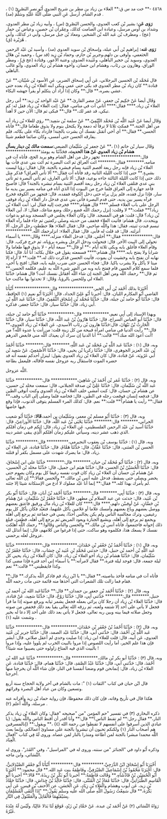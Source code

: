 ٤٥٦٨ -** خت مد س ق:** العلاء بن زياد بن مطر بن شريح العدوي أَبُو نصر البَصْرِيّ (١) ، قدم الشام. أرسل عَنِ النبي صَلَّى اللَّهُ عَلَيْهِ وسَلَّمَ (مد) .

**رَوَى عَن:** بشير بْن كعب العدوي، والحسن البَصْرِيّ (س) ، وأبيه زياد بْن مطر العدوي، وشداد بن أوس مرسل، وعبادة ابن الصامت كذلك، وعِمْران بْن حصين، وعياض بْن حمار (عخ) ، ومطرف بْن عَبد الله بْن الشخير، ومعاذ بْن جبل مرسل، وأبي ذر كذلك، وأبي هُرَيْرة (ق) .

**رَوَى عَنه:** إبراهيم بْن أَبي عبلة، وإسحاق بْن سويد العدوي (مد) ، وأسيد بْن عَبْد الرحمن الخثعمي، وأوفى بن دلهم،وجرير بْن حازم، وحماد بْن زيد (قد س) ، وحميد بْن هلال العدوي، وسويد بْن حجير الباهلي، وعُبَيدة العدوي، وعتبة الأَعور، وقتادة (عخ ق) ، ومطر الوراق، وهارون بن رئاب، وهشام ابن حسان، وأخوه هشام بْن زياد العدوي، وأَبُو غالب الباهلي.

قال مُحَمَّد بْن الحسين البرجلاني، عَن أَبِي إسحاق الضرير، عَنِ الأسود بْن شَيْبَان،** عَنْ قتادة:** كان زياد بْن مطر العدوي قد بكى حتى عمي وبكى ابنه العلاء بْن زياد بعده حتى عشي بصره،** قال:** وكان إذا أراد أن يتكلم أو يقرأ جهشه البكاء.

وَقَال أيضا عَنْ حَكِيم بْن جعفر، عَنْ مضر القارئ،** عَنْ عَبْد الواحد بْن زيد:** أتى رجل العلاء بْن زياد،**** فقال:**** أتاني آت في منامي، فقال: إئت العلاء بْن زياد فقل له: كم تبكي، قد غفر لك،** قال:** فبكى ثم قال: الآن حين لا أهدأ.

وَقَال أيضا عَنْ عُبَيد اللَّه بْن مُحَمَّد التَّيْمِيّ،** عَنْ سلمة بْن سَعِيد:** رؤي للعلاء بْن زياد أنه من أهل الجنة،** فمكث ثلاثا لا ترقأ له دمعة ولا يكتحل بنوم ولا يذوق طعاما قال:** فأتاه الحسن،** فقال:** أي أخي أتقتل نفسك أن بشرت بالجنة! فازداد بكاء على بكائه، فلم يفارقه الحسن حتى أمسى، وكان صائما فطعم شيئا.

وَقَال سيار بْن حاتم (١) ،** عَنْ جعفر بْن سُلَيْمان الضبعي:**سمعت مالك بْن دينار يسأل هشام بْن زياد العدوي عَنْ هذا الحديث،** فحَدَّثَنَا به يومئذ**************** قال:****************** تجهز رجل من أهل الشام وهو يريد الحج، فأتاه آت في منامه،******** فقال:******** ائت العراق ثم ائت البصرة ثم ائت بني عدي فأت بها العلاء بْن زياد فإنه رجل ربعة أقصم الثنية بسام فبشره بالجنة. قال: فقال: رؤيا ليست بشيءٍ.** حتى إذا كانت الليلة الثانية رقد فأتاه آت فقال:** ألا تأتي العراق؟ فذكر مثل ذلك حتى إذا كانت الليلة الثالثة جاءه بوعيد، فقال: ألا تأتي العارق، ثم تأتي البصرة ثم تأتي بني عدي فتلقى العلاء بْن زياد رجل ربعة أقصم الثنية بسام تبشره بالجنة؟ قال: فأصبح فأعد جهازه إلى العراق فلما خرج من البيوت إذا الذي أتاه في منامه يسير بين يديه ما سار، فإذا نزل فقده، فلم يزل يراه حتى دخل الكوفة ففقده، قال: فتجهز من الكوفة فخرج فرآه يسير بين يديه، حتى قدم البصرة فأتى بني عدي فدخل دار العلاء بْن زياد فوقف الرجل على باب العلاء فسلم.**** قال هشام:**** فخرجت إليه فقال لي: أنت العلاء بْن زياد؟** فقلت:** لا وقلت: إنزل رحمك اللَّه فضع رحلك وضع متاعك، فقال: لا، أين العلاء بْن زياد؟ قال: قلت: هو في المسجد. قال: وكان العلاء يجلس في المسجد ويدعو بدعوات ويتحدث. قال هشام: فأتيت العلاء فخفف من حديثه وصلى ركعتين ثم جاء فلما رآه العلاء تبسم فبدت ثنيته، فقال: هذا واللَّه صاحبي. قال: فقال العلاء: هلا حططت رحل الرجل، ألا أنزلته. قال: قد قلت له فأبى. قال: فقال العلاء: انزلرحمك اللَّه.************ قال:************** فقال:** أخلني. قال: فدخل العلاء منزله،**** وَقَال:**** يا أسماء تحولي إلى البيت الأخر. قال: فتحولت ودخل الرجل وبشره برؤياه، ثم خرج فركب. قال: وقام العلاء فأغلق بابه وبكى ثلاثة أيام -** أو قال:** سبعة أيام - لا يذوق فيها طعاما ولا شرابا ولا يفتح بابه.**** قال هشام:**** فسمعته يقول في خلال بكائه: أنا أنا. قال: فكنا نهابه أن نفتح بابه وخشيت أن يموت، فأتيت الحسن فذكرت ذلك له،** قلت:** لا أراه إلا ميتا لا يأكل ولا يشرب باكيا. قال: فجاء الحسن حتى ضرب عليه بابه، فقال: افتح يا أخي، فلما سمع كلام الحسن قام ففتح بابه وبه من الضر شيء اللَّه به عليم، فكلمه الحسن،** ثم قال:** رحمك اللَّه ومن أهل الجنة إن شاء اللَّه أفقاتل نفسك أنت؟ قال هشام: حَدَّثَنَا العلاء لي وللحسن بالرؤيا، وَقَال: لا تحدثوا بها ماكنت حيا.

أَخْبَرَنَا بذلك أَحْمَد بْن أَبي الخير،**************** قال:**************** أَنْبَأَنَا القاضي أَبُو المكارم اللبان، قال: أخبرنا أَبُو عَلِيّ الحداد، قال: أَخْبَرَنَا أَبُو نعيم (١) الحافظ، قال: حَدَّثَنَا أَبُو حامد بْن جبلة، قال: حَدَّثَنَا مُحَمَّد بْن إِسْحَاق الثَّقَفِيّ، قال: حَدَّثَنَا عَبد اللَّهِ بْن أَبي زياد، قال: حَدَّثَنَا سيار، قال: حَدَّثَنَا جعفر، فذكره.

وبهذا الإسناد إلى أَبِي نعيم،************ قال:************ حَدَّثَنَا أَبُو حامد بْن جبلة، قال: حَدَّثَنَا أبو العباس السراج، قال: حَدَّثَنَا هَارُونُ بْنُ عَبد اللَّه، قال: حَدَّثَنَا سيار، قال: حَدَّثَنَا الْحَارِثُ بْنُ نَبْهَانَ، قال:حَدَّثَنَا هارون بْن رئاب الأسيدي، عَنِ العلاء بْن زياد العدوي،** قال:** رأيت الدنيا في منامي امرأة قبيحة من كل زينة قلت: من أنت يا عدوة اللَّه؟ من أنت أعوذ الله منك؟** قالت:** أنا الدنيا إن سرك أن يعيذك اللَّه مني فابغض الدرهم!

وبه، قال (١) : حَدَّثَنَا عَبد اللَّهِ بْن مُحَمَّد بْن عَبد اللَّهِ،******** قال:******** حَدَّثَنَا أَحْمَدُ بْن عَبْد العزيز الجوهري، قال: حَدَّثَنَا زكريا بْن يحيى، قال: حَدَّثَنَا الأَصْمَعِيّ، عَنْ سَعِيد بْن أَبي عَرُوبَة، عَنْ قتادة، قال: كان العلاء بْن زياد العدوي يقول: لينزل أحدكم نفسه أنه قد حضره الموت فاستقال ربه عزوجل نفسه فأقاله، فليعمل بطاعة

اللَّه عزوجل.

وبه، قال (٢) : حَدَّثَنَا عُمَر بْن أَحْمَدَ بْنِ شَاهِينَ،************ قال:************ حَدَّثَنَا عَبد اللَّه بْن سُلَيْمان، قال: حَدَّثَنَا عَلِيّ بْن صدقة الجبلاني، قال: سمعت مخلد بْن حسين، عن هشام بْن حسان، قال: كنت أمشي خلف العلاء بْن زياد العدوي وكنت أتوقى الطين قال: فدفعه إنسان فوقعت رجله في الطين، قال: فخاضه فلما وصلى إلى الباب وقف،** فقال:** رأيت يا هشام؟** قلت:** نعم. قال: كذلك المرء المسلم يتوقى الذنوب، فإذا وقع فيها خاضها.

وبه، قال (٣) : حَدَّثَنَا أَبُو مسلم بْن معمر، وسُلَيْمان بن أحمد،**قَالا:** حَدَّثَنَا أَبُو شعيب الحراني،******** قال:******** حَدَّثَنَا يَحْيَى بْنُ عَبد اللَّه، قال: حَدَّثَنَا الأَوزاعِيّ، قال: حَدَّثَنَا أسيد بْن عَبْد الرحمن الفلسطيني، عَنِ العلاء بْن زياد، قال: إنكم في زمان أقلكم الذي ذهب عشر دينه، وسيأتي عليكم زمان أقلكم الَّذِي يبقى عشر دينه.

وبه، قال (١) : حَدَّثَنَا يوسف بْن يعقوب النجيرمي،********** قال:********** حَدَّثَنَا الحسن بْن المثنى، قال: حَدَّثَنَا عَفَّانُ، قال: حَدَّثَنَا هَمَّامٌ، قال: حَدَّثَنَا قتادة، عَنِ العلاء بْن زياد، قال: ما يضرك شهدت على مسمل بكفر أو قتلته.

وبه، قال (٢) : حَدَّثَنَا أَبُو مُحَمَّد بْن حيان،******** قال:******** حَدَّثَنَا علي ابن إِسْحَاقَ، قال: حَدَّثَنَا الْحُسَيْنُ بْنُ الحسن، قال: حَدَّثَنَا هيثم ابن جميل، قال: حَدَّثَنَا مخلد بْن الحسين، عَنْ هشام بْن حسان أن العلاء بْن زياد كان قوت نفسه رغيفا كل يوم وكان يصوم حتى يخضر ويصلي حتى يسقط، فدخل عليه أنس بْن مالك،** والحسن فقالا:** إن اللَّه تعالى لم يأمرك بهذا كله،** فقال:** إنما أنا عَبْد مملوك لا أدع من الإستكانة شيئا إلا جئته.

وبه، قال (٣) : حَدَّثَنَا أَبِي،******** قال:******** حَدَّثَنَا أَحْمَد بْنُ أبان، قال: حَدَّثَنَا أَبُو بكر بْن عُبَيد، قال: حدثت عن عبد السلام بْن مطهر، قال: حَدَّثَنَا جَعْفَرُ بْنُ سُلَيْمان، عَنْ هِشَامِ بْنِ حَسَّانٍ، عَنْ أوفىبْن دلهم،**** قال:**** كان للعلاء بْن زياد مال ورقيق فأعتق بعضهم ووصل بعضهم وباع بعضهم وأمسك غلاما أو غلامين يأكل غلتهما، فتعَبْد فكان يأكل كل يوم رغيفين، وترك مجالسة الناس ولم يكن يجالس أحدًا، يصي في جماعة ثم يرجع إلى أهله ويجمع ثم يرجع إلى أهله، ويشيع الجنازة ويعود المريض ثم يرجع إلى أهله، فطفئ، فبلغ ذلك إخوانه فاجتمعوا، فأتاه أنس بْن مالك،** والحسن والناس وَقَالوا:** رحمك اللَّه أهلكت نفسك لا يسعك هذا، فكلموه وهو ساكت، حتى إذا فرغوا من كلامهم، قال: إنما أتذلل لله عزوجل لعله يرحمني.

وبه، قال (١) : حَدَّثَنَا أَحْمَدُ بْنُ جَعْفَرِ بْنِ حَمْدَانَ،************ قال:************ حَدَّثَنَا عَبد اللَّهِ بْن أحمد بْن حنبل، قال: حدثني مُحَمَّدِ بْنِ عُبَيد بْنِ حِسَابٍ، قال: حَدَّثَنَا جَعْفَرُ بْنُ سُلَيْمان، قال: حَدَّثَنَا هشام بْن زياد أخو العلاء بْن زياد، قال: كان العلاء بْن زياد يحيي كل ليلة جمعة، قال: فوجد ليلة فترة،** فقال لامرأته:** يا أسماء إني أجد فترة فإذا مضى كذا وكذا فايقظيني.** قالت:** نعم.

فأتاه آت في منامه فأخذ بناصيته،** فقال:** يا ابْن زياد قم فاذكر اللَّه يذكرك.** قال:** فقام فما زالت تلك الشعرات التي أخذها منه قائمة حتى مات رحمه اللَّه.

وبه، قال (٢) : حَدَّثَنَا أَحْمَد بْن جعفر بن حمدان،** قال:** حَدَّثَنَاعَبد الله بْن أحمد بْن حنبل،******** قال:******** حَدَّثني أَبِي، قال: حَدَّثَنَا رَوْحٌ، قال: حَدَّثَنَا سَعِيد، عَنْ قتادة، قال: حَدَّثَنَا العلاء بْن زياد أن رجلا كان يرائي بعمله فجعل يشمر ثيابه ويرفع صوته إذا ما قرأ فجعل لا يأتي على أحد إلا شتمه ولعنه، ثم رزقه الله تعالى يقيا بعد ذلك فخفض من صوته وجعل صلاته فيما بينه وبين ربه تعالى، فجعل لا يأتي بعد ذلك على أحد إلا دعا له بخير وشمت عليه (١) .

وبه، قال (٢) : حَدَّثَنَا أَحْمَدُ بْنُ جَعْفَرِ بْنِ حَمْدَانَ،************ قال:************ حَدَّثَنَا عَبد اللَّهِ بْن أَحْمَدَ، قال: حَدَّثني أبي، قال: حَدَّثَنَا عَبْد الصمد، قال: حَدَّثَنَا جرير بْن عُبَيد العدوي، عَن أبيه، قال: قلت للعلاء ابن زياد: إذا صليت وحدي لم أعقل صلاتي. قال: أبشر فإن هذا علم الخير، أما رأيت اللصوص إذا مروا بالبيت الخرب لم يلووا عليه، وإذا مروا بالبيت الذي فيه المتاع زاولوه حتى يصيبوا منه شيئا؟ !

وبه، قال (٣) : حَدَّثَنَا أبو بكر بْن مالك،************ قال:************ حَدَّثَنَا عَبد الله بْن أَحْمَدَ، قال: حَدَّثني أبي، قال: حَدَّثَنَا عَبْدُ الصَّمَدِ، قال: حَدَّثَنَا همام، قال: حَدَّثَنَا قتادة، عَنِ العلاء بْن زياد، قال: إنمانحن قوم وضعنا أنفسنا في النار، فإن شاء اللَّه أن يخرجنا منها أخرجنا.

قال ابْن حبان في كتاب "الثقات (١) ": مات بالشام في آخر ولاية الحجاج سنة أربع وتسعين وكان من عباد أهل البصرة وقرائهم.

هكذا قال في تأريخ وفاته، فإن كان ذلك محفوظا، فإن رواية حماد بْن زيد وأقرانه عنه مرسلة، واللَّه أعلم (٢) .

ذكره البخاري (٣) في تفسير "حم المؤمن "من "صحيحه "فقال: وكان العلاء بْن زياد يذكر النار،** فقال رجل:** لم تقنط الناس؟** قال:** وأنا أقدر أن أقنط الناس واللَّه يقول: {يا عبادي الذين أسرفوا على أنفسهم لا تقنطوا من رحمة الله (٤} ،** ويقول:** {إنالمسرفين هم أصحاب النار (١} ولكنكم تحبون أن تبشروا بالجنة على مساوئ أعمالكم، وإنما بعث اللَّه محمدا مبشرا بالجنة لمن أطاعة ومنذرا بالنار لمن عصاه. وروى لَهُ فِي كتاب "أفعال الْعِبَاد.

وذكره أَبُو داود في "الجنائز "من سننه، وروى له في "المراسيل"، وفي "القَدَر". وروى له النَّسَائي، وابن ماجه.

أَخْبَرَنَا أَبُو إِسْحَاقَ ابْنُ الدَّرَجِيِّ،********** قال:********** أَنْبَأَنَا أَبُو جَعْفَرٍ الصَّيْدَلانِيُّ، قال: أَخْبَرَنَا مَحْمُودُ بْنُ إِسْمَاعِيلَ الصَّيْرَفِيُّ، وفَاطِمَةُ بنت عَبد الله.** قال محمود:** أَخْبَرَنَا أَبُو الْحُسَيْنِ بْنُ فَاذْشَاهِ.** وَقَالت فَاطِمَةُ:** أخبرنا أَبُو بَكْرٍ بْنُ رِيذَةَ،** قَالا:** أخبرنا أَبُو الْقَاسِمِ الطَّبَرَانِيُّ، قال: حَدَّثَنَا مُعَاذُ بْنُ الْمُثَنَّى، قال: حَدَّثَنَا خَالِدُ بْنُ خِدَاشٍ، قال: حَدَّثَنَا حَمَّادُ بْن زيد، عَن أيوب وهشام والْعَلاءِ بْنِ زِيَادٍ، عَنِ الْحَسَنِ، عن الأَحنف بْن قيس، عَن أَبِي بَكْرَةَ،** قال سَمِعْتُ رَسُولَ اللَّهِ صلى الله عليه وسلم يَقُولُ:** "إِذَا الْتَقَى الْمُسْلِمَانِ بِسَيْفَيْهِمَا فَالْقَاتِلُ والْمَقْتُولُ فِي النَّارِ.

رَوَاهُ النَّسَائي (٢) عَنْ أَحْمَد بْن عبدة، عَنْ حَمَّادِ بْنِ زَيْدٍ، فَوَقَعَ لَنَا بَدَلا عَالِيًا، ولَيْسَ لَهُ عِنْدَهُ غَيْرُهُ.